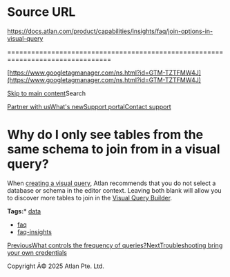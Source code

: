 # Source URL
https://docs.atlan.com/product/capabilities/insights/faq/join-options-in-visual-query

================================================================================

<!--
canonical: https://docs.atlan.com/product/capabilities/insights/faq/join-options-in-visual-query
link-alternate: https://docs.atlan.com/product/capabilities/insights/faq/join-options-in-visual-query
meta-description: When [creating a visual query](/product/capabilities/insights/how-tos/query-data), Atlan recommends that you do not select a database or schema in the editor context. Leaving both blank will allow you to discover more tables to join in the Visual Query Builder.
meta-docsearch:docusaurus_tag: docs-default-current
meta-docsearch:language: en
meta-docsearch:version: current
meta-docusaurus_locale: en
meta-docusaurus_tag: docs-default-current
meta-docusaurus_version: current
meta-generator: Docusaurus v3.8.1
meta-og-description: When [creating a visual query](/product/capabilities/insights/how-tos/query-data), Atlan recommends that you do not select a database or schema in the editor context. Leaving both blank will allow you to discover more tables to join in the Visual Query Builder.
meta-og-locale: en
meta-og-title: Why do I only see tables from the same schema to join from in a visual query? | Atlan Documentation
meta-og-url: https://docs.atlan.com/product/capabilities/insights/faq/join-options-in-visual-query
meta-twitter:card: summary_large_image
meta-viewport: width=device-width,initial-scale=1
title: Why do I only see tables from the same schema to join from in a visual query? | Atlan Documentation
-->

[https://www.googletagmanager.com/ns.html?id=GTM-TZTFMW4J](https://www.googletagmanager.com/ns.html?id=GTM-TZTFMW4J)

[Skip to main content](#__docusaurus_skipToContent_fallback)Search

[Partner with us](https://docs.google.com/forms/d/e/1FAIpQLScuAIhCm2GS7YFstrOjawbP8J7PUmOynQo7wI2yGCcCyEcVSw/viewform)[What's new](https://shipped.atlan.com/)[Support portal](https://atlan.zendesk.com/auth/v2/login/signin?return_to=https%3A%2F%2Fatlan.zendesk.com%2Fhc%2Fen-us&theme=hc&locale=en-us&brand_id=1900000425113&auth_origin=1900000425113%2Cfalse%2Ctrue)[Contact support](/support/submit-request)

Why do I only see tables from the same schema to join from in a visual query?
=============================================================================

When [creating a visual query](/product/capabilities/insights/how-tos/query-data), Atlan recommends that you do not select a database or schema in the editor context. Leaving both blank will allow you to discover more tables to join in the [Visual Query Builder](/product/capabilities/insights/concepts/what-are-the-query-builder-actions).

**Tags:*** [data](/tags/data)
* [faq](/tags/faq)
* [faq\-insights](/tags/faq-insights)

[PreviousWhat controls the frequency of queries?](/product/capabilities/insights/faq/query-frequency)[NextTroubleshooting bring your own credentials](/product/capabilities/insights/troubleshooting/troubleshooting-bring-your-own-credentials)

Copyright Â© 2025 Atlan Pte. Ltd.

